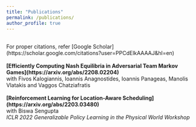```yaml
---
title: "Publications"
permalink: /publications/
author_profile: true
---
```

<br>
For proper citations, refer [Google Scholar](https://scholar.google.com/citations?user=PPCdElkAAAAJ&hl=en)<br>
<br>
<b>[Efficiently Computing Nash Equilibria in Adversarial Team Markov Games](https://arxiv.org/abs/2208.02204)</b> <br>
with Fivos Kalogiannis, Ioannis Anagnostides, Ioannis Panageas, Manolis Vlatakis and Vaggos Chatziafratis<br>
<br>
<b>[Reinforcement Learning for Location-Aware Scheduling](https://arxiv.org/abs/2203.03480)</b> <br>
with Biswa Sengupta<br>
<i>ICLR 2022 Generalizable Policy Learning in the Physical World Workshop </i>
